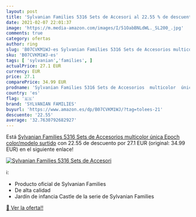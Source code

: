 ```yaml
---
layout: post
title: 'Sylvanian Families 5316 Sets de Accesori al 22.55 % de descuento'
date: 2021-02-07 22:01:37
image: 'https://m.media-amazon.com/images/I/51OabBNLdWL._SL200_.jpg'
comments: true
category: ofertas
author: ring
slug: 'B07CVKM1WJ-es Sylvanian Families 5316 Sets de Accesorios multicolor...'
sku: 'B07CVKM1WJ-es'
tags: [ 'sylvanian','families', ]
actualPrice: 27.1 EUR
currency: EUR
price: 27.1
comparePrice: 34.99 EUR
prodname: 'Sylvanian Families 5316 Sets de Accesorios  multicolor  única  Epoch   color/modelo surtido'
country: 'es'
flag: '🇪🇸'
brand: 'SYLVANIAN FAMILIES'
buyurl: 'https://www.amazon.es/dp/B07CVKM1WJ/?tag=tolees-21'
descuento: '22.55'
average: '32.7630792682927'
---
```


Está [Sylvanian Families 5316 Sets de Accesorios  multicolor  única  Epoch   color/modelo surtido](https://www.amazon.es/dp/B07CVKM1WJ/?tag=tolees-21) con 22.55 de descuento por 27.1 EUR (original: 34.99 EUR) en el siguiente enlace!

[![Sylvanian Families 5316 Sets de Accesori](https://m.media-amazon.com/images/I/51OabBNLdWL._SL200_.jpg)](https://www.amazon.es/dp/B07CVKM1WJ/?tag=tolees-21)

ℹ️:

- Producto oficial de Sylvanian Families
- De alta calidad
- Jardín de infancia Castle de la serie de Sylvanian Families

[🛒 Ver la oferta!!](https://www.amazon.es/dp/B07CVKM1WJ/?tag=tolees-21)
